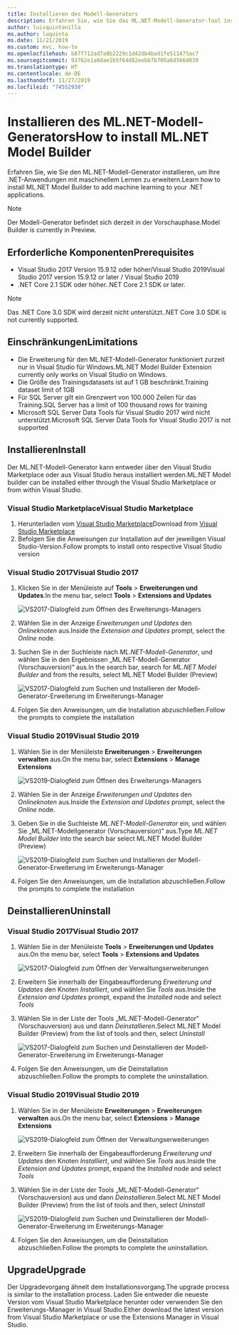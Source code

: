 ```yaml
---
title: Installieren des Modell-Generators
description: Erfahren Sie, wie Sie das ML.NET-Modell-Generator-Tool installieren.
author: luisquintanilla
ms.author: luquinta
ms.date: 11/21/2019
ms.custom: mvc, how-to
ms.openlocfilehash: b87f712ad7a8b2229c1d42db4bad1fe511475ac7
ms.sourcegitcommit: 93762e1a0dae1b5f64d82eebb7b705a6d566d839
ms.translationtype: HT
ms.contentlocale: de-DE
ms.lasthandoff: 11/27/2019
ms.locfileid: "74552938"
---
```

# <a name="how-to-install-mlnet-model-builder"></a><span data-ttu-id="10e1b-103">Installieren des ML.NET-Modell-Generators</span><span class="sxs-lookup"><span data-stu-id="10e1b-103">How to install ML.NET Model Builder</span></span>

<span data-ttu-id="10e1b-104">Erfahren Sie, wie Sie den ML.NET-Modell-Generator installieren, um Ihre .NET-Anwendungen mit maschinellem Lernen zu erweitern.</span><span class="sxs-lookup"><span data-stu-id="10e1b-104">Learn how to install ML.NET Model Builder to add machine learning to your .NET applications.</span></span>

> [!NOTE]
> <span data-ttu-id="10e1b-105">Der Modell-Generator befindet sich derzeit in der Vorschauphase.</span><span class="sxs-lookup"><span data-stu-id="10e1b-105">Model Builder is currently in Preview.</span></span>

## <a name="prerequisites"></a><span data-ttu-id="10e1b-106">Erforderliche Komponenten</span><span class="sxs-lookup"><span data-stu-id="10e1b-106">Prerequisites</span></span>

- <span data-ttu-id="10e1b-107">Visual Studio 2017 Version 15.9.12 oder höher/Visual Studio 2019</span><span class="sxs-lookup"><span data-stu-id="10e1b-107">Visual Studio 2017 version 15.9.12 or later / Visual Studio 2019</span></span>
- <span data-ttu-id="10e1b-108">.NET Core 2.1 SDK oder höher.</span><span class="sxs-lookup"><span data-stu-id="10e1b-108">.NET Core 2.1 SDK or later.</span></span>

> [!NOTE]
> <span data-ttu-id="10e1b-109">Das .NET Core 3.0 SDK wird derzeit nicht unterstützt.</span><span class="sxs-lookup"><span data-stu-id="10e1b-109">.NET Core 3.0 SDK is not currently supported.</span></span>

## <a name="limitations"></a><span data-ttu-id="10e1b-110">Einschränkungen</span><span class="sxs-lookup"><span data-stu-id="10e1b-110">Limitations</span></span>

- <span data-ttu-id="10e1b-111">Die Erweiterung für den ML.NET-Modell-Generator funktioniert zurzeit nur in Visual Studio für Windows.</span><span class="sxs-lookup"><span data-stu-id="10e1b-111">ML.NET Model Builder Extension currently only works on Visual Studio on Windows.</span></span>
- <span data-ttu-id="10e1b-112">Die Größe des Trainingsdatasets ist auf 1 GB beschränkt.</span><span class="sxs-lookup"><span data-stu-id="10e1b-112">Training dataset limit of 1GB</span></span>
- <span data-ttu-id="10e1b-113">Für SQL Server gilt ein Grenzwert von 100.000 Zeilen für das Training.</span><span class="sxs-lookup"><span data-stu-id="10e1b-113">SQL Server has a limit of 100 thousand rows for training</span></span>
- <span data-ttu-id="10e1b-114">Microsoft SQL Server Data Tools für Visual Studio 2017 wird nicht unterstützt.</span><span class="sxs-lookup"><span data-stu-id="10e1b-114">Microsoft SQL Server Data Tools for Visual Studio 2017 is not supported</span></span>

## <a name="install"></a><span data-ttu-id="10e1b-115">Installieren</span><span class="sxs-lookup"><span data-stu-id="10e1b-115">Install</span></span>

<span data-ttu-id="10e1b-116">Der ML.NET-Modell-Generator kann entweder über den Visual Studio Marketplace oder aus Visual Studio heraus installiert werden.</span><span class="sxs-lookup"><span data-stu-id="10e1b-116">ML.NET Model builder can be installed either through the Visual Studio Marketplace or from within Visual Studio.</span></span>

### <a name="visual-studio-marketplace"></a><span data-ttu-id="10e1b-117">Visual Studio Marketplace</span><span class="sxs-lookup"><span data-stu-id="10e1b-117">Visual Studio Marketplace</span></span>

1. <span data-ttu-id="10e1b-118">Herunterladen vom [Visual Studio Marketplace](https://marketplace.visualstudio.com/items?itemName=MLNET.07)</span><span class="sxs-lookup"><span data-stu-id="10e1b-118">Download from [Visual Studio Marketplace](https://marketplace.visualstudio.com/items?itemName=MLNET.07)</span></span>
1. <span data-ttu-id="10e1b-119">Befolgen Sie die Anweisungen zur Installation auf der jeweiligen Visual Studio-Version.</span><span class="sxs-lookup"><span data-stu-id="10e1b-119">Follow prompts to install onto respective Visual Studio version</span></span>

### <a name="visual-studio-2017"></a><span data-ttu-id="10e1b-120">Visual Studio 2017</span><span class="sxs-lookup"><span data-stu-id="10e1b-120">Visual Studio 2017</span></span>

1. <span data-ttu-id="10e1b-121">Klicken Sie in der Menüleiste auf **Tools** > **Erweiterungen und Updates**.</span><span class="sxs-lookup"><span data-stu-id="10e1b-121">In the menu bar, select **Tools** > **Extensions and Updates**</span></span>

    ![VS2017-Dialogfeld zum Öffnen des Erweiterungs-Managers](./media/install-model-builder/vs2017-open-extensions-manager.png)

1. <span data-ttu-id="10e1b-123">Wählen Sie in der Anzeige *Erweiterungen und Updates* den *Onlineknoten* aus.</span><span class="sxs-lookup"><span data-stu-id="10e1b-123">Inside the *Extension and Updates* prompt, select the *Online* node.</span></span>
1. <span data-ttu-id="10e1b-124">Suchen Sie in der Suchleiste nach *ML.NET-Modell-Generator*, und wählen Sie in den Ergebnissen „ML.NET-Modell-Generator (Vorschauversion)“ aus.</span><span class="sxs-lookup"><span data-stu-id="10e1b-124">In the search bar, search for *ML.NET Model Builder* and from the results, select ML.NET Model Builder (Preview)</span></span>

    ![VS2017-Dialogfeld zum Suchen und Installieren der Modell-Generator-Erweiterung im Erweiterungs-Manager](./media/install-model-builder/vs2017-install-model-builder.png)

1. <span data-ttu-id="10e1b-126">Folgen Sie den Anweisungen, um die Installation abzuschließen.</span><span class="sxs-lookup"><span data-stu-id="10e1b-126">Follow the prompts to complete the installation</span></span>

### <a name="visual-studio-2019"></a><span data-ttu-id="10e1b-127">Visual Studio 2019</span><span class="sxs-lookup"><span data-stu-id="10e1b-127">Visual Studio 2019</span></span>

1. <span data-ttu-id="10e1b-128">Wählen Sie in der Menüleiste **Erweiterungen** > **Erweiterungen verwalten** aus.</span><span class="sxs-lookup"><span data-stu-id="10e1b-128">On the menu bar, select **Extensions** > **Manage Extensions**</span></span>

    ![VS2019-Dialogfeld zum Öffnen des Erweiterungs-Managers](./media/install-model-builder/vs2019-open-extensions-manager.png)

1. <span data-ttu-id="10e1b-130">Wählen Sie in der Anzeige *Erweiterungen und Updates* den *Onlineknoten* aus.</span><span class="sxs-lookup"><span data-stu-id="10e1b-130">Inside the *Extension and Updates* prompt, select the *Online* node.</span></span>
1. <span data-ttu-id="10e1b-131">Geben Sie in die Suchleiste *ML.NET-Modell-Generator* ein, und wählen Sie „ML.NET-Modellgenerator (Vorschauversion)“ aus.</span><span class="sxs-lookup"><span data-stu-id="10e1b-131">Type *ML.NET Model Builder* into the search bar select ML.NET Model Builder (Preview)</span></span>

    ![VS2019-Dialogfeld zum Suchen und Installieren der Modell-Generator-Erweiterung im Erweiterungs-Manager](./media/install-model-builder/vs2019-install-model-builder.png)

1. <span data-ttu-id="10e1b-133">Folgen Sie den Anweisungen, um die Installation abzuschließen.</span><span class="sxs-lookup"><span data-stu-id="10e1b-133">Follow the prompts to complete the installation</span></span>

## <a name="uninstall"></a><span data-ttu-id="10e1b-134">Deinstallieren</span><span class="sxs-lookup"><span data-stu-id="10e1b-134">Uninstall</span></span>

### <a name="visual-studio-2017"></a><span data-ttu-id="10e1b-135">Visual Studio 2017</span><span class="sxs-lookup"><span data-stu-id="10e1b-135">Visual Studio 2017</span></span>

1. <span data-ttu-id="10e1b-136">Wählen Sie in der Menüleiste **Tools** > **Erweiterungen und Updates** aus.</span><span class="sxs-lookup"><span data-stu-id="10e1b-136">On the menu bar, select **Tools** > **Extensions and Updates**</span></span>

    ![VS2017-Dialogfeld zum Öffnen der Verwaltungserweiterungen](./media/install-model-builder/vs2017-open-extensions-manager.png)

1. <span data-ttu-id="10e1b-138">Erweitern Sie innerhalb der Eingabeaufforderung *Erweiterung und Updates* den Knoten *Installiert*, und wählen Sie *Tools* aus.</span><span class="sxs-lookup"><span data-stu-id="10e1b-138">Inside the *Extension and Updates* prompt, expand the *Installed* node and select *Tools*</span></span>
1. <span data-ttu-id="10e1b-139">Wählen Sie in der Liste der Tools „ML.NET-Modell-Generator“ (Vorschauversion) aus und dann *Deinstallieren*.</span><span class="sxs-lookup"><span data-stu-id="10e1b-139">Select ML.NET Model Builder (Preview) from the list of tools and then, select *Uninstall*</span></span>

    ![VS2017-Dialogfeld zum Suchen und Deinstallieren der Modell-Generator-Erweiterung im Erweiterungs-Manager](./media/install-model-builder/vs2017-uninstall-model-builder.png)

1. <span data-ttu-id="10e1b-141">Folgen Sie den Anweisungen, um die Deinstallation abzuschließen.</span><span class="sxs-lookup"><span data-stu-id="10e1b-141">Follow the prompts to complete the uninstallation.</span></span>

### <a name="visual-studio-2019"></a><span data-ttu-id="10e1b-142">Visual Studio 2019</span><span class="sxs-lookup"><span data-stu-id="10e1b-142">Visual Studio 2019</span></span>

1. <span data-ttu-id="10e1b-143">Wählen Sie in der Menüleiste **Erweiterungen** > **Erweiterungen verwalten** aus.</span><span class="sxs-lookup"><span data-stu-id="10e1b-143">On the menu bar, select **Extensions** > **Manage Extensions**</span></span>

    ![VS2019-Dialogfeld zum Öffnen der Verwaltungserweiterungen](./media/install-model-builder/vs2019-open-extensions-manager.png)

1. <span data-ttu-id="10e1b-145">Erweitern Sie innerhalb der Eingabeaufforderung *Erweiterung und Updates* den Knoten *Installiert*, und wählen Sie *Tools* aus.</span><span class="sxs-lookup"><span data-stu-id="10e1b-145">Inside the *Extension and Updates* prompt, expand the *Installed* node and select *Tools*</span></span>
1. <span data-ttu-id="10e1b-146">Wählen Sie in der Liste der Tools „ML.NET-Modell-Generator“ (Vorschauversion) aus und dann *Deinstallieren*.</span><span class="sxs-lookup"><span data-stu-id="10e1b-146">Select ML.NET Model Builder (Preview) from the list of tools and then, select *Uninstall*</span></span>

    ![VS2019-Dialogfeld zum Suchen und Deinstallieren der Modell-Generator-Erweiterung im Erweiterungs-Manager](./media/install-model-builder/vs2019-uninstall-model-builder.png)

1. <span data-ttu-id="10e1b-148">Folgen Sie den Anweisungen, um die Deinstallation abzuschließen.</span><span class="sxs-lookup"><span data-stu-id="10e1b-148">Follow the prompts to complete the uninstallation.</span></span>

## <a name="upgrade"></a><span data-ttu-id="10e1b-149">Upgrade</span><span class="sxs-lookup"><span data-stu-id="10e1b-149">Upgrade</span></span>

<span data-ttu-id="10e1b-150">Der Upgradevorgang ähnelt dem Installationsvorgang.</span><span class="sxs-lookup"><span data-stu-id="10e1b-150">The upgrade process is similar to the installation process.</span></span> <span data-ttu-id="10e1b-151">Laden Sie entweder die neueste Version vom Visual Studio Marketplace herunter oder verwenden Sie den Erweiterungs-Manager in Visual Studio.</span><span class="sxs-lookup"><span data-stu-id="10e1b-151">Either download the latest version from Visual Studio Marketplace or use the Extensions Manager in Visual Studio.</span></span>
